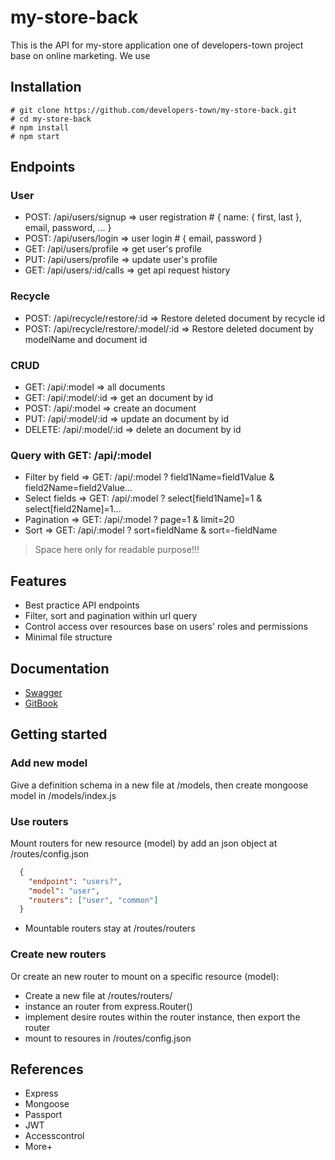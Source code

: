 # my-store-back
This is the API for my-store application one of developers-town project base on online marketing. We use

## Installation 
```
# git clone https://github.com/developers-town/my-store-back.git
# cd my-store-back
# npm install
# npm start
```
## Endpoints

### User
- POST: /api/users/signup     => user registration # { name: { first, last }, email, password, ... }
- POST: /api/users/login      => user login        # { email, password }
- GET:  /api/users/profile    => get user's profile
- PUT:  /api/users/profile    => update user's profile
- GET:  /api/users/:id/calls  => get api request history

### Recycle
- POST: /api/recycle/restore/:id => Restore deleted document by recycle id
- POST: /api/recycle/restore/:model/:id => Restore deleted document by modelName and document id

### CRUD
- GET:    /api/:model       => all documents
- GET:    /api/:model/:id   => get an document by id
- POST:   /api/:model       => create an document
- PUT:    /api/:model/:id   => update an document by id
- DELETE: /api/:model/:id   => delete an document by id

### Query with GET: /api/:model
- Filter by field => GET: /api/:model ? field1Name=field1Value & field2Name=field2Value...
- Select fields => GET: /api/:model ? select[field1Name]=1 & select[field2Name]=1...
- Pagination => GET: /api/:model ? page=1 & limit=20
- Sort => GET: /api/:model ? sort=fieldName & sort=-fieldName

> Space here only for readable purpose!!!

## Features

- Best practice API endpoints
- Filter, sort and pagination within url query
- Control access over resources base on users' roles and permissions
- Minimal file structure

## Documentation

- [Swagger](https://app.swaggerhub.com/apis-docs/developers-town/my-store/1.0.0)
- [GitBook](https://my-store-developers-town.gitbook.io/my-store-back/)

## Getting started

### Add new model
Give a definition schema in a new file at /models, then create mongoose model in /models/index.js

### Use routers
Mount routers for new resource (model) by add an json object at /routes/config.json
```json
  {
    "endpoint": "users?",
    "model": "user",
    "routers": ["user", "common"]
  }
```
 * Mountable routers stay at /routes/routers
 
### Create new routers
Or create an new router to mount on a specific resource (model): 
- Create a new file at /routes/routers/ 
- instance an router from express.Router()
- implement desire routes within the router instance, then export the router
- mount to resoures in /routes/config.json

## References

- Express
- Mongoose
- Passport
- JWT
- Accesscontrol
- More+
